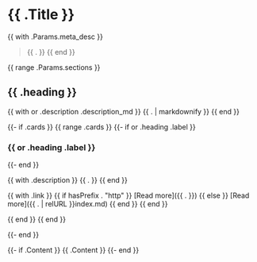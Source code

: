 # {{ .Title }}

{{ with .Params.meta_desc }}
> {{ . }}
{{ end }}

{{ range .Params.sections }}
## {{ .heading }}

{{ with or .description .description_md }}
{{ . | markdownify }}
{{ end }}

{{- if .cards }}
{{ range .cards }}
{{- if or .heading .label }}
### {{ or .heading .label }}
{{- end }}

{{ with .description }}
{{ . }}
{{ end }}

{{ with .link }}
{{ if hasPrefix . "http" }}
[Read more]({{ . }})
{{ else }}
[Read more]({{ . | relURL }}index.md)
{{ end }}
{{ end }}

{{ end }}
{{ end }}

{{- end }}

{{- if .Content }}
{{ .Content }}
{{- end }}
